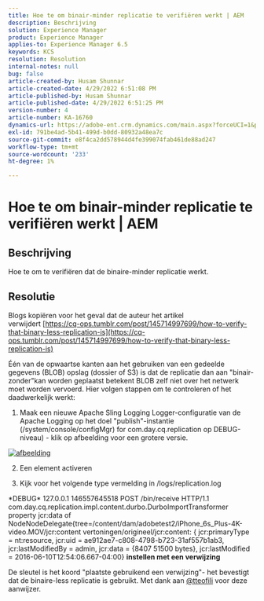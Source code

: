 ```yaml
---
title: Hoe te om binair-minder replicatie te verifiëren werkt | AEM
description: Beschrijving
solution: Experience Manager
product: Experience Manager
applies-to: Experience Manager 6.5
keywords: KCS
resolution: Resolution
internal-notes: null
bug: false
article-created-by: Husam Shunnar
article-created-date: 4/29/2022 6:51:08 PM
article-published-by: Husam Shunnar
article-published-date: 4/29/2022 6:51:25 PM
version-number: 4
article-number: KA-16760
dynamics-url: https://adobe-ent.crm.dynamics.com/main.aspx?forceUCI=1&pagetype=entityrecord&etn=knowledgearticle&id=41005553-edc7-ec11-a7b6-0022480a1d64
exl-id: 791be4ad-5b41-499d-b0dd-80932a48ea7c
source-git-commit: e8f4ca2dd578944d4fe399074fab461de88ad247
workflow-type: tm+mt
source-wordcount: '233'
ht-degree: 1%

---
```


# Hoe te om binair-minder replicatie te verifiëren werkt | AEM

## Beschrijving


Hoe te om te verifiëren dat de binaire-minder replicatie werkt.


## Resolutie


Blogs kopiëren voor het geval dat de auteur het artikel verwijdert [https://cq-ops.tumblr.com/post/145714997699/how-to-verify-that-binary-less-replication-is](https://cq-ops.tumblr.com/post/145714997699/how-to-verify-that-binary-less-replication-is)

Één van de opwaartse kanten aan het gebruiken van een gedeelde gegevens (BLOB) opslag (dossier of S3) is dat de replicatie dan aan &quot;binair-zonder&quot;kan worden geplaatst betekent BLOB zelf niet over het netwerk moet worden vervoerd. Hier volgen stappen om te controleren of het daadwerkelijk werkt:

1) Maak een nieuwe Apache Sling Logging Logger-configuratie van de Apache Logging op het doel &quot;publish&quot;-instantie (/system/console/configMgr) for com.day.cq.replication op DEBUG-niveau) - klik op afbeelding voor een grotere versie.


[![afbeelding](https://64.media.tumblr.com/7399cc8fc96a1bb17456e9aff2af2999/tumblr_inline_p9j3kgHl8K1r414c2_500.png)](https://href.li/?http://jayan.kandathil.ca/CQ-OPS/aem62/LoggingLogger-Replication.png)


2) Een element activeren

3) Kijk voor het volgende type vermelding in /logs/replication.log

\*DEBUG\* 127.0.0.1 146557645518 POST /bin/receive HTTP/1.1 com.day.cq.replication.impl.content.durbo.DurboImportTransformer property jcr:data of NodeNodeDelegate{tree=/content/dam/adobetest2/iPhone_6s_Plus-4K-video.MOV/jcr:content vertoningen/origineel/jcr:content: { jcr:primaryType = nt:resource, jcr:uid = ae912ae7-c808-4798-b723-31af557b1ab3, jcr:lastModifiedBy = admin, jcr:data = {8407 51500 bytes}, jcr:lastModified = 2016-06-10T12:54:06.667-04:00} <b>instellen met een verwijzing</b>

De sleutel is het koord &quot;plaatste gebruikend een verwijzing&quot;- het bevestigt dat de binaire-less replicatie is gebruikt. Met dank aan [@tteofili](https://twitter.com/tteofili) voor deze aanwijzer.
